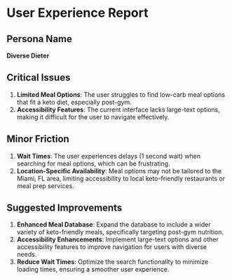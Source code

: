# User Experience Report

## Persona Name
**Diverse Dieter**

## Critical Issues
1. **Limited Meal Options**: The user struggles to find low-carb meal options that fit a keto diet, especially post-gym.
2. **Accessibility Features**: The current interface lacks large-text options, making it difficult for the user to navigate effectively.

## Minor Friction
1. **Wait Times**: The user experiences delays (1 second wait) when searching for meal options, which can be frustrating.
2. **Location-Specific Availability**: Meal options may not be tailored to the Miami, FL area, limiting accessibility to local keto-friendly restaurants or meal prep services.

## Suggested Improvements
1. **Enhanced Meal Database**: Expand the database to include a wider variety of keto-friendly meals, specifically targeting post-gym nutrition.
2. **Accessibility Enhancements**: Implement large-text options and other accessibility features to improve navigation for users with diverse needs.
3. **Reduce Wait Times**: Optimize the search functionality to minimize loading times, ensuring a smoother user experience.